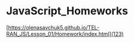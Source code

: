 # JavaScript_Homeworks

[https://olenasavchuk5.github.io/TEL-RAN_JS/Lesson_01/Homework/index.html](123)
